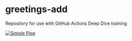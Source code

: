 # greetings-add
Repository for use with GitHub Actions Deep Dive training

[![Simple Pipe](https://github.com/rcatalanolp/greetings-add/actions/workflows/pipeline.yml/badge.svg)](https://github.com/rcatalanolp/greetings-add/actions/workflows/pipeline.yml)

